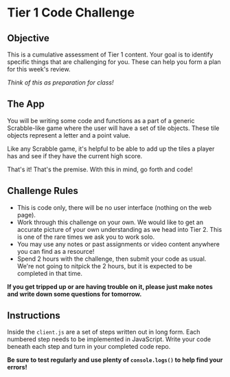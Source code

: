 # Tier 1 Code Challenge

## Objective

This is a cumulative assessment of Tier 1 content. Your goal is to identify specific things that are challenging for you. These can help you form a plan for this week's review.

*Think of this as preparation for class!*


## The App

You will be writing some code and functions as a part of a generic Scrabble-like game where the user will have a set of tile objects. These tile objects represent a letter and a point value.

Like any Scrabble game, it's helpful to be able to add up the tiles a player has and see if they have the current high score.

That's it! That's the premise. With this in mind, go forth and code!


## Challenge Rules

- This is code only, there will be no user interface (nothing on the web page).
- Work through this challenge on your own. We would like to get an accurate picture of your own understanding as we head into Tier 2. This is one of the rare times we ask you to work solo. 
- You may use any notes or past assignments or video content anywhere you can find as a resource!
- Spend 2 hours with the challenge, then submit your code as usual. We're not going to nitpick the 2 hours, but it is expected to be completed in that time.

**If you get tripped up or are having trouble on it, please just make notes and write down some questions for tomorrow.**


## Instructions

Inside the `client.js` are a set of steps written out in long form. Each numbered step needs to be implemented in JavaScript. Write your code beneath each step and turn in your completed code repo.

**Be sure to test regularly and use plenty of `console.logs()` to help find your errors!**



